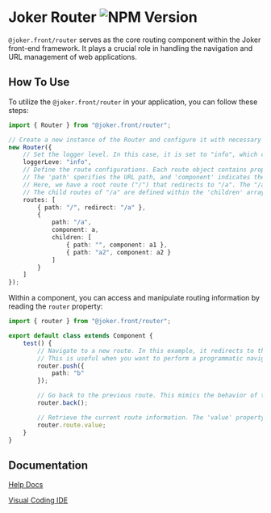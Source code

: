 # Joker Router ![NPM Version](https://img.shields.io/npm/v/%40joker.front%2Frouter)

`@joker.front/router` serves as the core routing component within the Joker front-end framework. It plays a crucial role in handling the navigation and URL management of web applications.

## How To Use

To utilize the `@joker.front/router` in your application, you can follow these steps:

```ts
import { Router } from "@joker.front/router";

// Create a new instance of the Router and configure it with necessary options
new Router({
    // Set the logger level. In this case, it is set to "info", which can be used to log routing-related information at an appropriate level for debugging and monitoring purposes.
    loggerLeve: "info",
    // Define the route configurations. Each route object contains properties such as 'path' and 'component'.
    // The 'path' specifies the URL path, and 'component' indicates the corresponding component to be rendered when that path is accessed.
    // Here, we have a root route ("/") that redirects to "/a". The "/a" route has its own component 'a' and can have child routes.
    // The child routes of "/a" are defined within the 'children' array. For example, an empty path "" within the children of "/a" maps to the component 'a1', and the path "a2" maps to the component 'a2'.
    routes: [
        { path: "/", redirect: "/a" },
        {
            path: "/a",
            component: a,
            children: [
                { path: "", component: a1 },
                { path: "a2", component: a2 }
            ]
        }
    ]
});
```

Within a component, you can access and manipulate routing information by reading the `router` property:

```ts
import { router } from "@joker.front/router";

export default class extends Component {
    test() {
        // Navigate to a new route. In this example, it redirects to the route with the path "b".
        // This is useful when you want to perform a programmatic navigation, such as after a certain action or condition is met.
        router.push({
            path: "b"
        });

        // Go back to the previous route. This mimics the behavior of the browser's back button and can be used to provide a seamless user experience when navigating back in the application's history.
        router.back();

        // Retrieve the current route information. The 'value' property holds the details of the currently active route, which can be used for various purposes, such as conditional rendering or performing actions based on the current route.
        router.route.value;
    }
}
```

## Documentation

[Help Docs](https://front.jokers.pub/router/introduction)

[Visual Coding IDE](https://jokers.pub)

